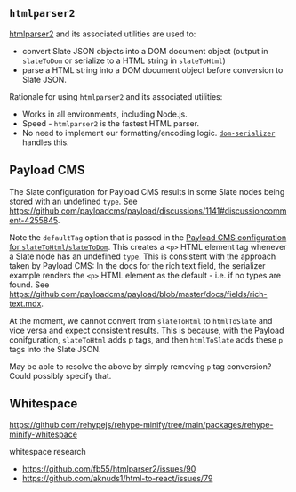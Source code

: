 ## `htmlparser2`

[htmlparser2](https://www.npmjs.com/package/htmlparser2) and its associated utilities are used to:

- convert Slate JSON objects into a DOM document object (output in `slateToDom` or serialize to a HTML string in `slateToHtml`)
- parse a HTML string into a DOM document object before conversion to Slate JSON.

Rationale for using `htmlparser2` and its associated utilities:

- Works in all environments, including Node.js.
- Speed - `htmlparser2` is the fastest HTML parser.
- No need to implement our formatting/encoding logic. [`dom-serializer`](https://www.npmjs.com/package/dom-serializer) handles this.

## Payload CMS

The Slate configuration for Payload CMS results in some Slate nodes being stored with an undefined `type`. See https://github.com/payloadcms/payload/discussions/1141#discussioncomment-4255845.

Note the `defaultTag` option that is passed in the [Payload CMS configuration for `slateToHtml`/`slateToDom`](](src/config/slatetoDom/payload.ts)). This creates a `<p>` HTML element tag whenever a Slate node has an undefined `type`. This is consistent with the approach taken by Payload CMS: In the docs for the rich text field, the serializer example renders the `<p>` HTML element as the default - i.e. if no types are found. See https://github.com/payloadcms/payload/blob/master/docs/fields/rich-text.mdx.

At the moment, we cannot convert from `slateToHtml` to `htmlToSlate` and vice versa and expect consistent results. This is because, with the Payload conifguration, `slateToHtml` adds p tags, and then `htmlToSlate` adds these `p` tags into the Slate JSON.

May be able to resolve the above by simply removing `p` tag conversion? Could possibly specify that.

## Whitespace

https://github.com/rehypejs/rehype-minify/tree/main/packages/rehype-minify-whitespace

whitespace research

- https://github.com/fb55/htmlparser2/issues/90
- https://github.com/aknuds1/html-to-react/issues/79
